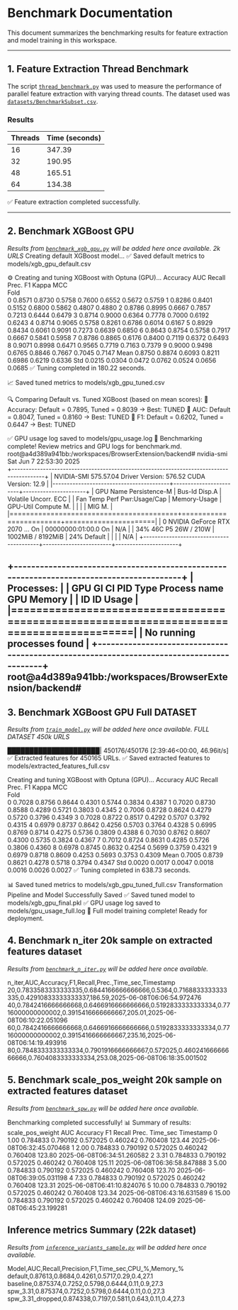 # Benchmark Documentation

This document summarizes the benchmarking results for feature extraction and model training in this workspace.

---

## 1. Feature Extraction Thread Benchmark

The script [`thread_benchmark.py`](thread_benchmark.py) was used to measure the performance of parallel feature extraction with varying thread counts. The dataset used was [`datasets/BenchmarkSubset.csv`](datasets/BenchmarkSubset.csv).

### Results

| Threads | Time (seconds) |
|---------|---------------|
|   16    |    347.39     |
|   32    |    190.95     |
|   48    |    165.51     |
|   64    |    134.38     |

✅ Feature extraction completed successfully.

---

## 2. Benchmark XGBoost GPU

*Results from [`benchmark_xgb_gpu.py`](benchmark_xgb_gpu.py) will be added here once available.* *2k URLS*
 Creating default XGBoost model...
✅ Saved default metrics to models/xgb_gpu_default.csv

⚙️ Creating and tuning XGBoost with Optuna (GPU)...
      Accuracy     AUC  Recall   Prec.      F1   Kappa     MCC                                                                                                                                                                         
Fold                                                          
0       0.8571  0.8730  0.5758  0.7600  0.6552  0.5672  0.5759
1       0.8286  0.8401  0.5152  0.6800  0.5862  0.4807  0.4880
2       0.8786  0.8995  0.6667  0.7857  0.7213  0.6444  0.6479
3       0.8714  0.9000  0.6364  0.7778  0.7000  0.6192  0.6243
4       0.8714  0.9065  0.5758  0.8261  0.6786  0.6014  0.6167
5       0.8929  0.8434  0.6061  0.9091  0.7273  0.6639  0.6850
6       0.8643  0.8754  0.5758  0.7917  0.6667  0.5841  0.5958
7       0.8786  0.8865  0.6176  0.8400  0.7119  0.6372  0.6493
8       0.9071  0.8998  0.6471  0.9565  0.7719  0.7163  0.7379
9       0.9000  0.9498  0.6765  0.8846  0.7667  0.7045  0.7147
Mean    0.8750  0.8874  0.6093  0.8211  0.6986  0.6219  0.6336
Std     0.0215  0.0304  0.0472  0.0762  0.0524  0.0656  0.0685
✅ Tuning completed in 180.22 seconds.

📈 Saved tuned metrics to models/xgb_gpu_tuned.csv

🔍 Comparing Default vs. Tuned XGBoost (based on mean scores):
🔹 Accuracy: Default = 0.7895, Tuned = 0.8039 → Best: TUNED
🔹 AUC: Default = 0.8047, Tuned = 0.8160 → Best: TUNED
🔹 F1: Default = 0.6202, Tuned = 0.6447 → Best: TUNED

✅ GPU usage log saved to models/gpu_usage.log
🚀 Benchmarking complete! Review metrics and GPU logs for benchmark.md.
root@a4d389a941bb:/workspaces/BrowserExtension/backend# nvidia-smi
Sat Jun  7 22:53:30 2025       
+-----------------------------------------------------------------------------------------+
| NVIDIA-SMI 575.57.04              Driver Version: 576.52         CUDA Version: 12.9     |
|-----------------------------------------+------------------------+----------------------+
| GPU  Name                 Persistence-M | Bus-Id          Disp.A | Volatile Uncorr. ECC |
| Fan  Temp   Perf          Pwr:Usage/Cap |           Memory-Usage | GPU-Util  Compute M. |
|                                         |                        |               MIG M. |
|=========================================+========================+======================|
|   0  NVIDIA GeForce RTX 2070 ...    On  |   00000000:01:00.0  On |                  N/A |
| 34%   46C    P5             26W /  210W |    1002MiB /   8192MiB |     24%      Default |
|                                         |                        |                  N/A |
+-----------------------------------------+------------------------+----------------------+
                                                                                         
+-----------------------------------------------------------------------------------------+
| Processes:                                                                              |
|  GPU   GI   CI              PID   Type   Process name                        GPU Memory |
|        ID   ID                                                               Usage      |
|=========================================================================================|
|  No running processes found                                                             |
+-----------------------------------------------------------------------------------------+
root@a4d389a941bb:/workspaces/BrowserExtension/backend# 
---


## 3. Benchmark XGBoost GPU Full DATASET

*Results from [`train_model.py`](train_model.py) will be added here once available.* *FULL DATASET 450k URLS*

█████████████████████| 450176/450176 [2:39:46<00:00, 46.96it/s]
✅ Extracted features for 450165 URLs.
✅ Saved extracted features to models/extracted_features_full.csv

 Creating and tuning XGBoost with Optuna (GPU)...
      Accuracy     AUC  Recall   Prec.      F1   Kappa     MCC                                                                                                          
Fold                                                          
0       0.7028  0.8756  0.8644  0.4301  0.5744  0.3834  0.4387
1       0.7020  0.8730  0.8588  0.4289  0.5721  0.3803  0.4345
2       0.7006  0.8728  0.8624  0.4279  0.5720  0.3796  0.4349
3       0.7028  0.8722  0.8517  0.4292  0.5707  0.3792  0.4315
4       0.6979  0.8737  0.8642  0.4256  0.5703  0.3764  0.4328
5       0.6995  0.8769  0.8714  0.4275  0.5736  0.3809  0.4388
6       0.7030  0.8762  0.8607  0.4300  0.5735  0.3824  0.4367
7       0.7012  0.8724  0.8631  0.4285  0.5726  0.3806  0.4360
8       0.6978  0.8745  0.8632  0.4254  0.5699  0.3759  0.4321
9       0.6979  0.8718  0.8609  0.4253  0.5693  0.3753  0.4309
Mean    0.7005  0.8739  0.8621  0.4278  0.5718  0.3794  0.4347
Std     0.0020  0.0017  0.0047  0.0018  0.0016  0.0026  0.0027
✅ Tuning completed in 638.73 seconds.

📊 Saved tuned metrics to models/xgb_gpu_tuned_full.csv
Transformation Pipeline and Model Successfully Saved
✅ Saved tuned model to models/xgb_gpu_final.pkl
✅ GPU usage log saved to models/gpu_usage_full.log
🚀 Full model training complete! Ready for deployment.

## 4. Benchmark n_iter 20k sample on extracted features dataset
*Results from [`benchmark_n_iter.py`](benchmark_n_iter.py) will be added here once available.* 

n_iter,AUC,Accuracy,F1,Recall,Prec.,Time_sec,Timestamp
20,0.7833583333333335,0.6844166666666666,0.5364,0.7168833333333335,0.42910833333333337,186.59,2025-06-08T06:06:54.972476
40,0.7842416666666668,0.6466916666666666,0.5192833333333334,0.7716000000000002,0.3915416666666667,205.01,2025-06-08T06:10:22.051096
60,0.7842416666666668,0.6466916666666666,0.5192833333333334,0.7716000000000002,0.3915416666666667,235.16,2025-06-08T06:14:19.493916
80,0.7848333333333334,0.7901916666666667,0.572025,0.46024166666666666,0.7604083333333334,253.08,2025-06-08T06:18:35.001502

## 5. Benchmark scale_pos_weight 20k sample on extracted features dataset
*Results from [`benchmark_spw.py`](benchmark_spw.py) will be added here once available.* 

Benchmarking completed successfully!
📊 Summary of results:
   scale_pos_weight       AUC  Accuracy        F1    Recall     Prec.  Time_sec                   Timestamp
0              1.00  0.784833  0.790192  0.572025  0.460242  0.760408    123.44  2025-06-08T06:32:45.070468
1              2.00  0.784833  0.790192  0.572025  0.460242  0.760408    123.80  2025-06-08T06:34:51.260582
2              3.31  0.784833  0.790192  0.572025  0.460242  0.760408    125.11  2025-06-08T06:36:58.847888
3              5.00  0.784833  0.790192  0.572025  0.460242  0.760408    123.70  2025-06-08T06:39:05.031198
4              7.33  0.784833  0.790192  0.572025  0.460242  0.760408    123.31  2025-06-08T06:41:10.824076
5             10.00  0.784833  0.790192  0.572025  0.460242  0.760408    123.34  2025-06-08T06:43:16.631589
6             15.00  0.784833  0.790192  0.572025  0.460242  0.760408    124.09  2025-06-08T06:45:23.199281


## Inference metrics Summary (22k dataset)
*Results from [`inference_variants_sample.py`](inference_variants_sample.py) will be added here once available.* 

Model,AUC,Recall,Precision,F1,Time_sec,CPU_%,Memory_%
default,0.87613,0.8684,0.4261,0.5717,0.29,0.4,27.1
baseline,0.875374,0.7252,0.5798,0.6444,0.11,0.9,27.3
spw_3.31,0.875374,0.7252,0.5798,0.6444,0.11,0.0,27.3
spw_3.31_dropped,0.874338,0.7197,0.5811,0.643,0.11,0.4,27.3
